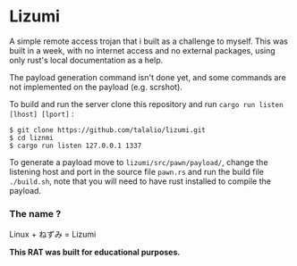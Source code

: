 
# Lizumi

A simple remote access trojan that i built as a challenge to myself. This was built in a 
week, with no internet access and no external packages, using only rust's local documentation 
as a help.

The payload generation command isn't done yet, and some commands are not implemented on the payload (e.g. scrshot).

To build and run the server clone this repository and run `cargo run listen [lhost] [lport]` :

```shell
$ git clone https://github.com/talalio/lizumi.git
$ cd liznmi
$ cargo run listen 127.0.0.1 1337
```

To generate a payload move to `lizumi/src/pawn/payload/`, change the listening host and port in the source file `pawn.rs` and run
the build file `./build.sh`, note that you will need to have rust installed to compile the payload.


### The name ?

Linux + ねずみ = Lizumi


 **This RAT was built for educational purposes.**
